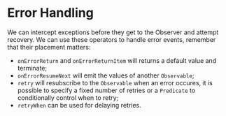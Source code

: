 # Error Handling

We can intercept exceptions before they get to the Observer and attempt recovery. We can use these operators to handle error events, remember that their placement matters:

- `onErrorReturn` and `onErrorReturnItem` will returns a default value and
  terminate;
- `onErrorResumeNext` will emit the values of another `Observable`;
- `retry` will resubscribe to the `Observable` when an error occures, it is
  possible to specify a fixed number of retries or a `Predicate` to
  conditionally control when to retry;
- `retryWhen` can be used for delaying retries.
